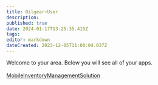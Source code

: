 ```yaml
---
title: Oilgear~User
description: 
published: true
date: 2024-01-17T13:25:35.415Z
tags: 
editor: markdown
dateCreated: 2023-12-05T11:00:04.037Z
---
```


Welcome to your area. Below you will see all of your apps.<br><br>[MobileInventoryManagementSolution](/Apps/MIMS/MobileInventoryManagementSolution)<br>